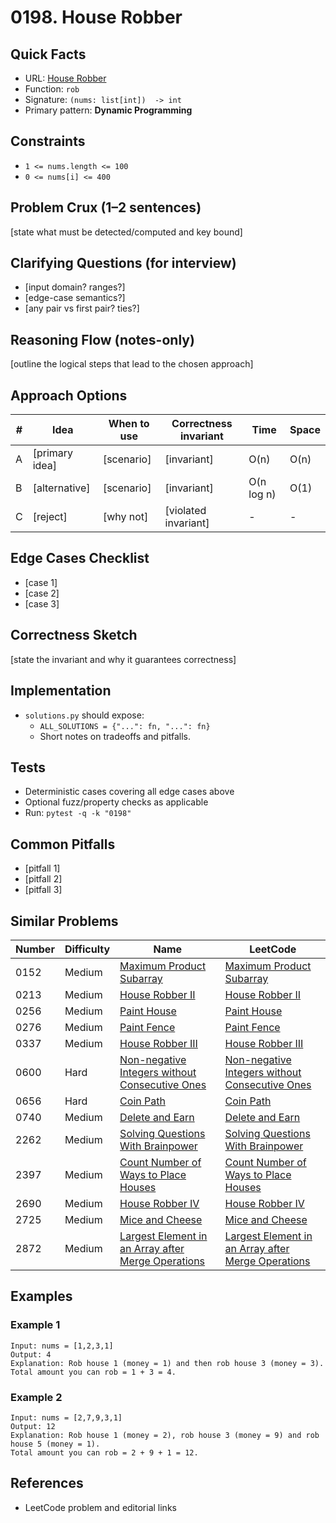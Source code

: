 # 0198. House Robber

## Quick Facts

- URL: [House Robber](https://leetcode.com/problems/house-robber/)
- Function: `rob`
- Signature: `(nums: list[int])  -> int`
- Primary pattern: **Dynamic Programming**

## Constraints

- `1 <= nums.length <= 100`
- `0 <= nums[i] <= 400`

## Problem Crux (1–2 sentences)

[state what must be detected/computed and key bound]

## Clarifying Questions (for interview)

- [input domain? ranges?]
- [edge-case semantics?]
- [any pair vs first pair? ties?]

## Reasoning Flow (notes-only)

[outline the logical steps that lead to the chosen approach]

## Approach Options

| # | Idea | When to use | Correctness invariant | Time | Space |
|---|------|-------------|-----------------------|------|-------|
| A | [primary idea] | [scenario] | [invariant] | O(n) | O(n) |
| B | [alternative] | [scenario] | [invariant] | O(n log n) | O(1) |
| C | [reject] | [why not] | [violated invariant] | - | - |

## Edge Cases Checklist

- [case 1]
- [case 2]
- [case 3]

## Correctness Sketch

[state the invariant and why it guarantees correctness]

## Implementation

- `solutions.py` should expose:
  - `ALL_SOLUTIONS = {"...": fn, "...": fn}`
  - Short notes on tradeoffs and pitfalls.

## Tests

- Deterministic cases covering all edge cases above
- Optional fuzz/property checks as applicable
- Run: `pytest -q -k "0198"`

## Common Pitfalls

- [pitfall 1]
- [pitfall 2]
- [pitfall 3]

## Similar Problems

| Number | Difficulty | Name | LeetCode |
|---|---|---|---|
| 0152 | Medium | [Maximum Product Subarray](../0152-maximum-product-subarray/readme.md) | [Maximum Product Subarray](https://leetcode.com/problems/maximum-product-subarray/) |
| 0213 | Medium | [House Robber II](../0213-house-robber-ii/readme.md) | [House Robber II](https://leetcode.com/problems/house-robber-ii/) |
| 0256 | Medium | [Paint House](../0256-paint-house/readme.md) | [Paint House](https://leetcode.com/problems/paint-house/) |
| 0276 | Medium | [Paint Fence](../0276-paint-fence/readme.md) | [Paint Fence](https://leetcode.com/problems/paint-fence/) |
| 0337 | Medium | [House Robber III](../0337-house-robber-iii/readme.md) | [House Robber III](https://leetcode.com/problems/house-robber-iii/) |
| 0600 | Hard | [Non-negative Integers without Consecutive Ones](../0600-non-negative-integers-without-consecutive-ones/readme.md) | [Non-negative Integers without Consecutive Ones](https://leetcode.com/problems/non-negative-integers-without-consecutive-ones/) |
| 0656 | Hard | [Coin Path](../0656-coin-path/readme.md) | [Coin Path](https://leetcode.com/problems/coin-path/) |
| 0740 | Medium | [Delete and Earn](../0740-delete-and-earn/readme.md) | [Delete and Earn](https://leetcode.com/problems/delete-and-earn/) |
| 2262 | Medium | [Solving Questions With Brainpower](../2262-solving-questions-with-brainpower/readme.md) | [Solving Questions With Brainpower](https://leetcode.com/problems/solving-questions-with-brainpower/) |
| 2397 | Medium | [Count Number of Ways to Place Houses](../2397-count-number-of-ways-to-place-houses/readme.md) | [Count Number of Ways to Place Houses](https://leetcode.com/problems/count-number-of-ways-to-place-houses/) |
| 2690 | Medium | [House Robber IV](../2690-house-robber-iv/readme.md) | [House Robber IV](https://leetcode.com/problems/house-robber-iv/) |
| 2725 | Medium | [Mice and Cheese](../2725-mice-and-cheese/readme.md) | [Mice and Cheese](https://leetcode.com/problems/mice-and-cheese/) |
| 2872 | Medium | [Largest Element in an Array after Merge Operations](../2872-largest-element-in-an-array-after-merge-operations/readme.md) | [Largest Element in an Array after Merge Operations](https://leetcode.com/problems/largest-element-in-an-array-after-merge-operations/) |

## Examples

### Example 1

```text
Input: nums = [1,2,3,1]
Output: 4
Explanation: Rob house 1 (money = 1) and then rob house 3 (money = 3).
Total amount you can rob = 1 + 3 = 4.
```

### Example 2

```text
Input: nums = [2,7,9,3,1]
Output: 12
Explanation: Rob house 1 (money = 2), rob house 3 (money = 9) and rob house 5 (money = 1).
Total amount you can rob = 2 + 9 + 1 = 12.
```

## References

- LeetCode problem and editorial links
